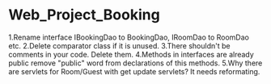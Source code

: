 # Web_Project_Booking
1.Rename interface IBookingDao to BookingDao, IRoomDao to RoomDao etc.
2.Delete comparator class if it is unused.
3.There shouldn't be comments in your code. Delete them.
4.Methods in interfaces are already public remove "public" word from declarations of this methods.
5.Why there are servlets for Room/Guest with get update servlets? It needs reformating.
